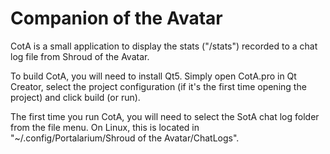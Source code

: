 # Companion of the Avatar
CotA is a small application to display the stats ("/stats") recorded to a chat log file from Shroud of the Avatar. 

To build CotA, you will need to install Qt5. Simply open CotA.pro in Qt Creator, select the project configuration (if it's the first time opening the project) and click build (or run).

The first time you run CotA, you will need to select the SotA chat log folder from the file menu. On Linux, this is located in "~/.config/Portalarium/Shroud of the Avatar/ChatLogs".


